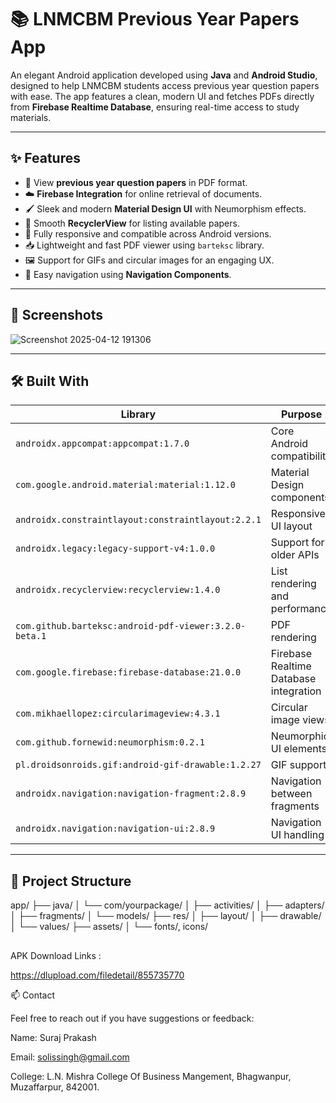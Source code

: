 # 📚 LNMCBM Previous Year Papers App

An elegant Android application developed using **Java** and **Android Studio**, designed to help LNMCBM students access previous year question papers with ease. The app features a clean, modern UI and fetches PDFs directly from **Firebase Realtime Database**, ensuring real-time access to study materials.

---

## ✨ Features

- 📄 View **previous year question papers** in PDF format.
- ☁️ **Firebase Integration** for online retrieval of documents.
- 🖌️ Sleek and modern **Material Design UI** with Neumorphism effects.
- 🔄 Smooth **RecyclerView** for listing available papers.
- 📱 Fully responsive and compatible across Android versions.
- 📥 Lightweight and fast PDF viewer using `barteksc` library.
- 🖼️ Support for GIFs and circular images for an engaging UX.
- 🚀 Easy navigation using **Navigation Components**.

---

## 📸 Screenshots

![Screenshot 2025-04-12 191306](https://github.com/user-attachments/assets/540b35ac-c89c-4307-8fcd-346fa94bb162)





---

## 🛠️ Built With

| Library | Purpose |
|--------|---------|
| `androidx.appcompat:appcompat:1.7.0` | Core Android compatibility |
| `com.google.android.material:material:1.12.0` | Material Design components |
| `androidx.constraintlayout:constraintlayout:2.2.1` | Responsive UI layout |
| `androidx.legacy:legacy-support-v4:1.0.0` | Support for older APIs |
| `androidx.recyclerview:recyclerview:1.4.0` | List rendering and performance |
| `com.github.barteksc:android-pdf-viewer:3.2.0-beta.1` | PDF rendering |
| `com.google.firebase:firebase-database:21.0.0` | Firebase Realtime Database integration |
| `com.mikhaellopez:circularimageview:4.3.1` | Circular image views |
| `com.github.fornewid:neumorphism:0.2.1` | Neumorphic UI elements |
| `pl.droidsonroids.gif:android-gif-drawable:1.2.27` | GIF support |
| `androidx.navigation:navigation-fragment:2.8.9` | Navigation between fragments |
| `androidx.navigation:navigation-ui:2.8.9` | Navigation UI handling |

---

## 📂 Project Structure

app/ ├── java/ │ └── com/yourpackage/ │ ├── activities/ │ ├── adapters/ │ ├── fragments/ │ └── models/ ├── res/ │ ├── layout/ │ ├── drawable/ │ └── values/ ├── assets/ │ └── fonts/, icons/

##
APK Download Links :

https://dlupload.com/filedetail/855735770


📫 Contact

Feel free to reach out if you have suggestions or feedback:

Name: Suraj Prakash 

Email: solissingh@gmail.com

College: L.N. Mishra College Of Business Mangement, Bhagwanpur, Muzaffarpur, 842001.
